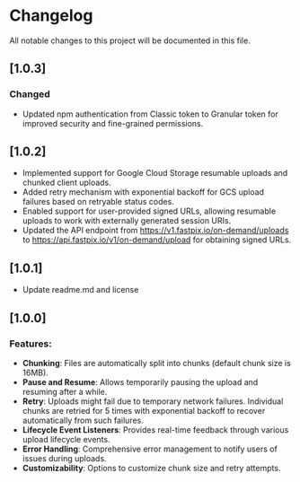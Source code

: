 # Changelog

All notable changes to this project will be documented in this file.

## [1.0.3]
### Changed
- Updated npm authentication from Classic token to Granular token for improved security and fine-grained permissions.

## [1.0.2]
- Implemented support for Google Cloud Storage resumable uploads and chunked client uploads.
- Added retry mechanism with exponential backoff for GCS upload failures based on retryable status codes.
- Enabled support for user-provided signed URLs, allowing resumable uploads to work with externally generated session URIs.
- Updated the API endpoint from https://v1.fastpix.io/on-demand/uploads to https://api.fastpix.io/v1/on-demand/upload for obtaining signed URLs.

## [1.0.1]
- Update readme.md and license

## [1.0.0]

### Features:

  - **Chunking**: Files are automatically split into chunks (default chunk size is 16MB).
  - **Pause and Resume**: Allows temporarily pausing the upload and resuming after a while.
  - **Retry**:  Uploads might fail due to temporary network failures. Individual chunks are retried for 5 times with exponential backoff to recover automatically from such failures.
  - **Lifecycle Event Listeners**: Provides real-time feedback through various upload lifecycle events.
  - **Error Handling**: Comprehensive error management to notify users of issues during uploads.
  - **Customizability**: Options to customize chunk size and retry attempts.
